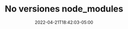 ---
title: "No versiones node_modules"
date: 2022-04-21T18:42:03-05:00
description: 'Cómo borrar la carpeta node_modules de un repo si ya la versionaste.'
---